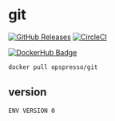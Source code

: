 # git

[![GitHub Releases](https://img.shields.io/github/release/opspresso/git.svg)](https://github.com/opspresso/git/releases)
[![CircleCI](https://circleci.com/gh/opspresso/git.svg?style=svg)](https://circleci.com/gh/opspresso/git)

[![DockerHub Badge](http://dockeri.co/image/opspresso/git)](https://hub.docker.com/r/opspresso/git/)

```bash
docker pull opspresso/git
```

## version

```
ENV VERSION 0
```
